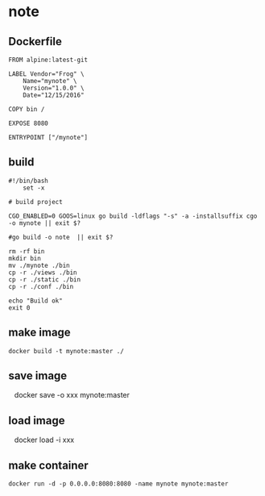 # note
## Dockerfile
    FROM alpine:latest-git

    LABEL Vendor="Frog" \
        Name="mynote" \
        Version="1.0.0" \
        Date="12/15/2016"

    COPY bin /

    EXPOSE 8080

    ENTRYPOINT ["/mynote"]

## build
    #!/bin/bash
        set -x

    # build project

    CGO_ENABLED=0 GOOS=linux go build -ldflags "-s" -a -installsuffix cgo -o mynote || exit $?

    #go build -o note  || exit $?

    rm -rf bin
    mkdir bin
    mv ./mynote ./bin
    cp -r ./views ./bin
    cp -r ./static ./bin
    cp -r ./conf ./bin

    echo "Build ok"
    exit 0

## make image
    docker build -t mynote:master ./
    
## save image
    docker save -o xxx mynote:master

## load image
    docker load -i xxx
    
## make container
    docker run -d -p 0.0.0.0:8080:8080 -name mynote mynote:master
